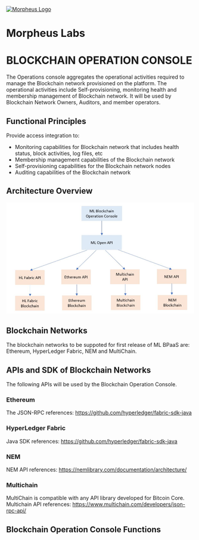 
[![Morpheus Logo](https://avatars1.githubusercontent.com/u/34614083?s=200&amp;v=4)](http://morpheuslabs.io/)
# Morpheus Labs


# BLOCKCHAIN OPERATION CONSOLE
The Operations console aggregates the operational activities required to manage the Blockchain network provisioned on the platform. The operational activities include Self-provisioning, monitoring health and membership management of Blockchain network. It will be used by Blockchain Network Owners, Auditors, and member operators.

## Functional Principles
Provide access integration to:
  - Monitoring capabilities for Blockchain network that includes health status, block activities, log files, etc
  - Membership management capabilities of the Blockchain network
  - Self-provisioning capabilities for the Blockchain network nodes
  - Auditing capabilities of the Blockchain network
  
## Architecture Overview

![Operation_Console_Architecture](./img/ML-OperationConsole-HighLevel-V0.1.JPG)
  
## Blockchain Networks

The blockchain networks to be suppoted for first release of ML BPaaS are: Ethereum, HyperLedger Fabric, NEM and MultiChain.

## APIs and SDK of Blockchain Networks


The following APIs will be used by the Blockchain Operation Console.
### Ethereum

The JSON-RPC references: https://github.com/hyperledger/fabric-sdk-java


### HyperLedger Fabric

Java SDK references: https://github.com/hyperledger/fabric-sdk-java

### NEM

NEM API references: https://nemlibrary.com/documentation/architecture/


### Multichain

MultiChain is compatible with any API library developed for Bitcoin Core. Multichain API references: https://www.multichain.com/developers/json-rpc-api/

## Blockchain Operation Console Functions




